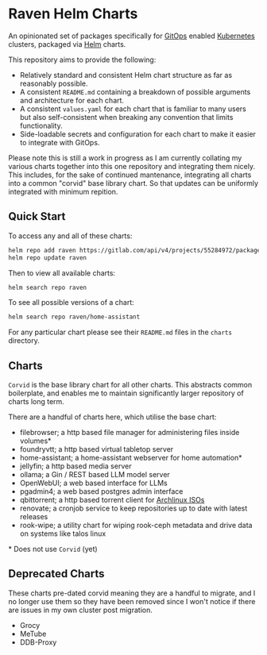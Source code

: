 # Raven Helm Charts

An opinionated set of packages specifically for [GitOps](https://about.gitlab.com/topics/gitops/) enabled [Kubernetes](https://kubernetes.io/) clusters, packaged via [Helm](https://helm.sh/) charts.

This repository aims to provide the following:

- Relatively standard and consistent Helm chart structure as far as reasonably possible.
- A consistent `README.md` containing a breakdown of possible arguments and architecture for each chart.
- A consistent `values.yaml` for each chart that is familiar to many users but also self-consistent when breaking any convention that limits functionality.
- Side-loadable secrets and configuration for each chart to make it easier to integrate with GitOps.

Please note this is still a work in progress as I am currently collating my various charts together into this one repository and integrating them nicely. This includes, for the sake of continued mantenance, integrating all charts into a common "corvid" base library chart. So that updates can be uniformly integrated with minimum repition.

## Quick Start

To access any and all of these charts:

```bash
helm repo add raven https://gitlab.com/api/v4/projects/55284972/packages/helm/stable
helm repo update raven
```

Then to view all available charts:

```bash
helm search repo raven
```

To see all possible versions of a chart:

```bash
helm search repo raven/home-assistant
```

For any particular chart please see their `README.md` files in the `charts` directory.

## Charts

`Corvid` is the base library chart for all other charts. This abstracts common boilerplate, and enables me to maintain significantly larger repository of charts long term.

There are a handful of charts here, which utilise the base chart:

- filebrowser; a http based file manager for administering files inside volumes\*
- foundryvtt; a http based virtual tabletop server
- home-assistant; a home-assistant webserver for home automation\*
- jellyfin; a http based media server
- ollama; a Gin / REST based LLM model server
- OpenWebUI; a web based interface for LLMs
- pgadmin4; a web based postgres admin interface
- qbittorrent; a http based torrent client for [Archlinux ISOs](https://archlinux.org/download/#bittorrent-download)
- renovate; a cronjob service to keep repositories up to date with latest releases
- rook-wipe; a utility chart for wiping rook-ceph metadata and drive data on systems like talos linux

\* Does not use `Corvid` (yet)

## Deprecated Charts

These charts pre-dated corvid meaning they are a handful to migrate, and I no longer use them so they have been removed since I won't notice if there are issues in my own cluster post migration.

- Grocy
- MeTube
- DDB-Proxy
